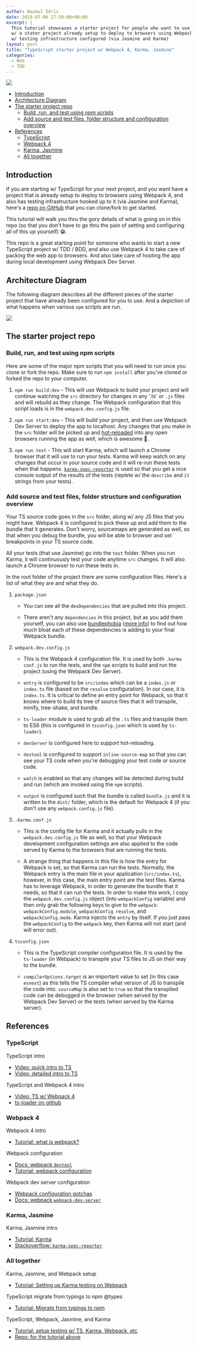 ```yaml
---
author: Nazmul Idris
date: 2019-07-06 17:59:00+00:00
excerpt: |
  This tutorial showcases a starter project for people who want to use TypeScript
  w/ a stater project already setup to deploy to browsers using Webpack 4, and 
  w/ testing infrastructure configured (via Jasmine and Karma)
layout: post
title: "TypeScript starter project w/ Webpack 4, Karma, Jasmine"
categories:
  - Web
  - TDD
---
```


<img class="post-hero-image" src="{{ 'assets/typescript-template-project-hero.svg' | relative_url }}"/>

<!-- START doctoc generated TOC please keep comment here to allow auto update -->
<!-- DON'T EDIT THIS SECTION, INSTEAD RE-RUN doctoc TO UPDATE -->

- [Introduction](#introduction)
- [Architecture Diagram](#architecture-diagram)
- [The starter project repo](#the-starter-project-repo)
  - [Build, run, and test using npm scripts](#build-run-and-test-using-npm-scripts)
  - [Add source and test files, folder structure and configuration overview](#add-source-and-test-files-folder-structure-and-configuration-overview)
- [References](#references)
  - [TypeScript](#typescript)
  - [Webpack 4](#webpack-4)
  - [Karma, Jasmine](#karma-jasmine)
  - [All together](#all-together)

<!-- END doctoc generated TOC please keep comment here to allow auto update -->

## Introduction

If you are starting w/ TypeScript for your next project, and you want have a project that is already setup to deploy to
browsers using Webpack 4, and also has testing infrastructure hooked up to it (via Jasmine and Karma), here's a
[repo on GitHub](https://github.com/nazmulidris/ts-template) that you can clone/fork to get started.

This tutorial will walk you thru the gory details of what is going on in this repo (so that you don't have to go thru
the pain of setting and configuring all of this up yourself) 😁.

This repo is a great starting point for someone who wants to start a new TypeScript project w/ TDD / BDD, and also use
Webpack 4 to take care of packing the web app to browsers. And also take care of hosting the app during local
development using Webpack Dev Server.

## Architecture Diagram

The following diagram describes all the different pieces of the starter project that have already been configured for
you to use. And a depiction of what happens when various `npm` scripts are run.

<img src="{{'assets/ts-template-arch-diagram.svg' | relative_url}}"/>

## The starter project repo

### Build, run, and test using npm scripts

Here are some of the major npm scripts that you will need to run once you clone or fork the repo. Make sure to run
`npm install` after you've cloned or forked the repo to your computer.

1. `npm run build:dev` - This will use Webpack to build your project and will continue watching the `src` directory for
   changes in any '.ts' or `.js` files and will rebuild as they change. The Webpack configuration that this script loads
   is in the `webpack.dev.config.js` file.

1. `npm run start:dev` - This will build your project, and then use Webpack Dev Server to deploy the app to localhost.
   Any changes that you make in the `src` folder will be picked up and
   [hot-reloaded](https://webpack.js.org/configuration/dev-server/#devserverhot) into any open browsers running the app
   as well, which is awesome 🎉.

1. `npm run test` - This will start Karma, which will launch a Chrome browser that it will use to run your tests. Karma
   will keep watch on any changes that occur in your source code and it will re-run these tests when that happens.
   [`karma-spec-reporter`](https://stackoverflow.com/a/17327465/2085356) is used so that you get a nice console output
   of the results of the tests (replete w/ the `describe` and `it` strings from your tests).

### Add source and test files, folder structure and configuration overview

Your TS source code goes in the `src` folder, along w/ any JS files that you might have. Webpack 4 is configured to pick
these up and add them to the bundle that it generates. Don't worry, sourcemaps are generated as well, so that when you
debug the bundle, you will be able to browser and set breakpoints in your TS source code.

All your tests (that use Jasmine) go into the `test` folder. When you run Karma, it will continuously test your code
anytime `src` changes. It will also launch a Chrome browser to run these tests in.

In the root folder of the project there are some configuration files. Here's a list of what they are and what they do.

1. `package.json`

   - You can see all the `devDependencies` that are pulled into this project.

   - There aren't any `dependencies` in this project, but as you add them yourself, you can also use
     [bundlephobia](https://bundlephobia.com/) ([more info](https://www.youtube.com/watch?v=U_gANjtv28g)) to find out
     how much bloat each of these dependencies is adding to your final Webpack bundle.

1. `webpack.dev.config.js`

   - This is the Webpack 4 configuration file. It is used by both `.karma conf.js` to run the tests, and the `npm`
     scripts to build and run the project (using the Webpack Dev Server).

   - `entry` is configured to be `src/index` which can be a `index.js` or `index.ts` file (based on the `resolve`
     configuration). In our case, it is `index.ts`. It is critical to define an entry point for Webpack, so that it
     knows where to build its tree of source files that it will transpile, minify, tree-shake, and bundle.

   - `ts-loader` module is used to grab all the `.ts` files and transpile them to ES6 (this is configured in
     `tsconfig.json` which is used by `ts-loader`).

   - `devServer` is configured here to support hot-reloading.

   - `devtool` is configured to support `inline-source-map` so that you can see your TS code when you're debugging your
     test code or source code.

   - `watch` is enabled so that any changes will be detected during build and run (which are invoked using the `npm`
     scripts).

   - `output` is configured such that the bundle is called `bundle.js` and it is written to the `dist/` folder, which is
     the default for Webpack 4 (if you don't use any `webpack.config.js` file).

1. `.karma.conf.js`

   - This is the config file for Karma and it actually pulls in the `webpack.dev.config.js` file as well, so that your
     Webpack development configuration settings are also applied to the code served by Karma to the browsers that are
     running the tests.

   - A strange thing that happens in this file is how the entry for Webpack is set, so that Karma can run the tests.
     Normally, the Webpack entry is the main file in your application (`src/index.ts`), however, in this case, the main
     entry point are the test files. Karma has to leverage Webpack, in order to generate the bundle that it needs, so
     that it can run the tests. In order to make this work, I copy the `webpack.dev.config.js` object (into
     `webpackConfig` variable) and then only grab the following keys to give to the `webpack`: `webpackConfig.module`,
     `webpackConfig resolve`, and `webpackConfig.mode`. Karma injects the `entry` by itself. If you just pass the
     `webpackConfig` to the `webpack` key, then Karma will not start (and will error out).

1. `tsconfig.json`

   - This is the TypeScript compiler configuration file. It is used by the `ts-loader` (in Webpack) to transpile your TS
     files to JS on their way to the bundle.

   - `compilerOptions.target` is an important value to set (in this case `esnext`) as this tells the TS compiler what
     version of JS to transpile the code into. `sourceMap` is also set to `true` so that the transpiled code can be
     debugged in the browser (when served by the Webpack Dev Server) or the tests (when served by the Karma server).

## References

### TypeScript

TypeScript intro

- [Video: quick intro to TS](https://youtube.com/ahCwqrYpIuM)
- [Video: detailed intro to TS](https://www.youtube.com/watch?v=XShQO3BvOyM)

TypeScript and Webpack 4 intro

- [Video: TS w/ Webpack 4](https://www.youtube.com/watch?v=8TiZdePyduI)
- [ts-loader on github](https://github.com/TypeStrong/ts-loader)

### Webpack 4

Webpack 4 intro

- [Tutorial: what is webpack?](https://wanago.io/2018/07/16/webpack-4-course-part-one-entry-output-and-es6-modules/)

Webpack configuration

- [Docs: webpack `devtool`](https://webpack.js.org/configuration/devtool/)
- [Tutorial: webpack configuration](https://medium.com/@rajaraodv/webpack-the-confusing-parts-58712f8fcad9)

Webpack dev server configuration

- [Webpack configuration gotchas](https://github.com/webpack/webpack-dev-server/issues/720)
- [Docs: webpack `webpack-dev-server`](https://webpack.js.org/guides/development/#using-webpack-dev-server)

### Karma, Jasmine

Karma, Jasmine intro

- [Tutorial: Karma](http://www.bradoncode.com/blog/2015/02/27/karma-tutorial/)
- [Stackoverflow: `karma-spec-reporter`](https://stackoverflow.com/a/17327465/2085356)

### All together

Karma, Jasmine, and Webpack setup

- [Tutorial: Setting up Karma testing on Webpack](https://mike-ward.net/2015/09/07/tips-on-setting-up-karma-testing-with-webpack/)

TypeScript migrate from typings to npm @types

- [Tutorial: Migrate from typings to npm](http://codereform.com/blog/post/migrating-from-typings-to-npm-types/)

TypeScript, Webpack, Jasmine, and Karma

- [Tutorial: setup testing w/ TS, Karma, Webpack, etc](https://templecoding.com/blog/2016/02/02/how-to-setup-testing-using-typescript-mocha-chai-sinon-karma-and-webpack)
- [Repo: for the tutorial above](https://github.com/thitemple/TypescriptMochaWebpackDemo)
